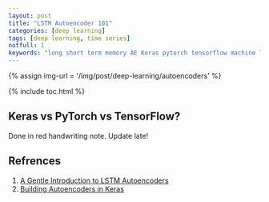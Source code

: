 ```yaml
---
layout: post
title: "LSTM Autoencoder 101"
categories: [deep learning]
tags: [deep learning, time series]
notfull: 1
keywords: "long short term memory AE Keras pytorch tensorflow machine learning mastery"
---
```


{% assign img-url = '/img/post/deep-learning/autoencoders' %}

{% include toc.html %}

## Keras vs PyTorch vs TensorFlow?

Done in red handwriting note. Update late!

## Refrences

1. [A Gentle Introduction to LSTM Autoencoders](https://machinelearningmastery.com/lstm-autoencoders/)
2. [Building Autoencoders in Keras](https://blog.keras.io/building-autoencoders-in-keras.html)